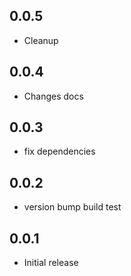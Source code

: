 <!-- https://developers.home-assistant.io/docs/add-ons/presentation#keeping-a-changelog -->

## 0.0.5

- Cleanup

## 0.0.4

- Changes docs

## 0.0.3

- fix dependencies

## 0.0.2

- version bump build test

## 0.0.1

- Initial release
